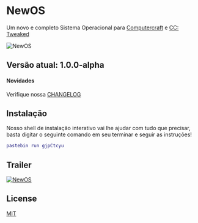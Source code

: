 # NewOS
Um novo e completo Sistema Operacional para [Computercraft](https://www.curseforge.com/minecraft/mc-mods/computercraft) e [CC: Tweaked](https://www.curseforge.com/minecraft/mc-mods/cc-tweaked)

![NewOS](http://newcraft.6te.net/ncsystem/newos.png)

## Versão atual: 1.0.0-alpha

#### Novidades
Verifique nossa [CHANGELOG](https://github.com/MineWorldProgram/NewOS/blob/master/CHANGELOG.md)

## Instalação

Nosso shell de instalação interativo vai lhe ajudar com tudo que precisar, basta digitar o seguinte comando em seu terminar e seguir as instruções!
```lua
pastebin run gjpCtcyu
```

## Trailer

[![NewOS](http://img.youtube.com/vi/PcEJUGB_F-g/0.jpg)](http://www.youtube.com/watch?v=PcEJUGB_F-g "NewOS")

## License
[MIT](https://github.com/MineWorldProgram/NewOS/blob/master/LICENSE)
